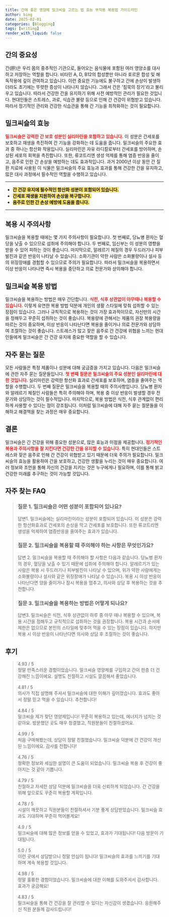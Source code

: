 ```yaml
---
title: 간에 좋은 영양제 밀크씨슬 고르는 법 효능 부작용 복용법 가이드라인
author: bing
date: 2025-02-01
categories: [Blogging]
tags: [writing]
render_with_liquid: false
---
```



<h2 id='간의 중요성'>간의 중요성</h2>

<p>간(肝)은 우리 몸의 중추적인 기관으로, 들어오는 음식물에 포함된 여러 영양소를 대사하고 저장하는 역할을 합니다. 비타민 A, D, B12의 합성뿐만 아니라 호르몬 합성 및 해독작용에 깊이 관여하고 있습니다. 이런 중요한 기능에도 불구하고 간에 손상이 발생하더라도 초기에는 뚜렷한 증상이 나타나지 않습니다. 그래서 간은 '침묵의 장기'라고 불리우고 있습니다. 따라서 건강한 간을 유지하기 위해 사전 예방적인 관리가 필요한 것입니다. 현대인들은 스트레스, 과로, 식습관 불량 등으로 인해 간 건강이 위협받고 있습니다. 따라서 정기적인 관리와 건강한 식습관을 통해 간 기능을 최적화하는 것이 필요합니다.</p>

<h2 id='밀크씨슬의 효능'>밀크씨슬의 효능</h2>

<p><b><span style="color: #ee2323;">밀크씨슬은 강력한 간 보호 성분인 실리마린을 포함하고 있습니다.</span></b> 이 성분은 간세포를 보호하고 재생을 촉진하여 간 기능을 강화하는 데 도움을 줍니다. 밀크씨슬의 주요한 효과 중 하나는 항산화 작용입니다. 실리마린은 자유 라디칼로부터 간세포를 방어하며, 손상된 세포의 회복을 촉진합니다. 또한, 류코트리엔 생성 억제를 통해 염증 반응을 줄이고, 음주로 인한 간 손상을 예방하는 데도 효과적입니다. 과거 2000년 이상 동안 간 질환 치료에 사용된 이 식물은 밀크씨슬의 주요 효능과 효과를 통해 건강한 간을 유지하고, 많은 대사 과정에서 필수적인 역할을 수행하고 있습니다.</p>

<hr />

<ul>
    <li><b><span style="background-color: #ffe066;">간 건강 유지에 필수적인 항산화 성분이 포함되어 있습니다.</span></b></li>
    <li><b><span style="background-color: #ffe066;">간세포 재생을 지원하여 손상을 복구합니다.</span></b></li>
    <li><b><span style="background-color: #ffe066;">음주로 인한 간 손상 예방에 도움을 줍니다.</span></b></li>
</ul>

<hr />

<h2 id='복용 시 주의사항'>복용 시 주의사항</h2>

<p>밀크씨슬을 복용할 때에는 몇 가지 주의사항이 필요합니다. 첫 번째로, 당뇨병 환자는 혈당을 낮출 수 있으므로 섭취에 주의해야 합니다. 두 번째로, 임신부는 이 성분의 영향을 받을 수 있어 피하는 것이 좋습니다. 마지막으로, 알레르기 체질의 경우 두드러기나 피부발진과 같은 반응이 나타날 수 있습니다. 소화기관이 약한 사람은 소화불량이나 설사 등의 위장장애를 경험할 수 있으므로 주의가 필요합니다. 따라서 밀크씨슬을 복용하면서 이상 반응이 나타나면 즉시 복용을 중단하고 의료 전문가와 상의해야 합니다.</p>

<h2 id='밀크씨슬 복용 방법'>밀크씨슬 복용 방법</h2>

<p>밀크씨슬을 복용하는 방법은 매우 간단합니다. <b><span style="color: #ee2323;">식전, 식후 상관없이 아무때나 복용할 수 있습니다.</span></b> 이렇게 유연한 복용 방법 덕분에 개인의 생활 스타일에 맞춰 섭취할 수 있는 장점이 있습니다. 그러나 규칙적으로 복용하는 것이 가장 효과적이므로, 자신만의 시간을 정해두고 꾸준히 섭취하는 것이 좋습니다. 복용량에 관해서는 제품의 권장 복용량을 따르는 것이 중요하며, 이상 반응이 나타난다면 복용을 줄이거나 의료 전문가와 상담하여 조절하는 것이 좋습니다. 스트레스가 많고 잦은 음주로 간 건강에 위협을 느끼는 현대인들에게 밀크씨슬은 간 건강 유지에 중요한 역할을 할 수 있습니다.</p>

<h2 id='자주 묻는 질문'>자주 묻는 질문</h2>

<p>모든 사람들은 특정 제품이나 성분에 대해 궁금증을 가지고 있습니다. 다음은 밀크씨슬에 관한 자주 묻는 질문들입니다. <b><span style="color: #ee2323;">첫 번째 질문은 밀크씨슬의 주요 성분인 실리마린에 대한 것입니다.</span></b> 실리마린은 강력한 항산화 효과로 간세포를 보호하며, 염증을 줄여주는 역할을 수행합니다. 두 번째 질문은 밀크씨슬을 복용할 때의 주의사항입니다. 당뇨병 환자와 알레르기 체질인 사람들은 특히 주의해야 하며, 복용 중 이상 반응이 발생할 경우 전문가와 상담하는 것이 필수적입니다. 마지막으로, 복용 방법은 식전, 식후 관계없이 편리하게 사용할 수 있다는 점이 강조됩니다. 이처럼 밀크씨슬에 대해 자주 묻는 질문들을 이해하고 해결책을 찾는 과정은 매우 중요합니다.</p>

<h2 id='결론'>결론</h2>

<p>밀크씨슬은 간 건강을 위해 중요한 성분으로, 많은 효능과 이점을 제공합니다. <b><span style="color: #ee2323;">정기적인 복용과 주의사항을 잘 지킨다면 건강한 간을 유지할 수 있습니다.</span></b> 특히 현대인들은 스트레스와 잦은 음주로 인해 간 건강이 위협받고 있기 때문에 더욱 주의가 필요합니다. 밀크씨슬의 효능을 활용하여 간을 보호하고, 건강한 생활을 누리는 것이 매우 중요합니다. 여러 정보와 조언을 통해 자신의 건강을 지키는 것은 누구에게나 필요하며, 이를 통해 밝고 건강한 미래를 추구하는 것이 가능할 것입니다.</p>


<h2 id='자주_찾는_FAQ'>자주 찾는 FAQ</h2>
<div itemscope="" itemtype="https://schema.org/FAQPage"> 
<blockquote> 
<div itemscope="" itemprop="mainEntity" itemtype="https://schema.org/Question"> 
<h3 itemprop="name">질문 1. 밀크씨슬은 어떤 성분이 포함되어 있나요?</h3> 
<div itemscope="" itemprop="acceptedAnswer" itemtype="https://schema.org/Answer"> 
<span itemprop="text"> 
<p>답변1. 밀크씨슬에는 실리마린이라는 성분이 포함되어 있습니다. 이 성분은 강력한 항산화효과로 간세포의 손상을 막고 간세포를 보호합니다. 또한 류코트리엔 생성을 억제하여 염증반응을 줄여주는 효과가 있습니다.</p> 
</span> 
</div> 
</div> 

<div itemscope="" itemprop="mainEntity" itemtype="https://schema.org/Question"> 
<h3 itemprop="name">질문 2. 밀크씨슬을 복용할 때 주의해야 하는 사항은 무엇인가요?</h3> 
<div itemscope="" itemprop="acceptedAnswer" itemtype="https://schema.org/Answer"> 
<span itemprop="text"> 
<p>답변 2. 밀크씨슬을 복용할 때 주의해야 할 사항은 다음과 같습니다. 당뇨병 환자의 경우, 혈당을 낮출 수 있기 때문에 섭취에 주의해야 합니다. 알레르기가 있는 사람은 복용 시 두드러기나 피부발진이 나타날 수 있으며, 위가 약한 사람에게는 소화불량이나 설사와 같은 위장장애가 나타날 수 있습니다. 복용 시 이상 반응이 나타난다면 양을 줄이거나 잠시 복용을 멈추고, 의사와 상담 후 복용하는 것을 추천합니다.</p> 
</span> 
</div> 
</div> 

<div itemscope="" itemprop="mainEntity" itemtype="https://schema.org/Question"> 
<h3 itemprop="name">질문 3. 밀크씨슬을 복용하는 방법은 어떻게 되나요?</h3> 
<div itemscope="" itemprop="acceptedAnswer" itemtype="https://schema.org/Answer"> 
<span itemprop="text"> 
<p>답변3. 밀크씨슬은 식전, 식후 상관없이 하루 중 아무 때나 복용할 수 있으며, 복용 시간을 정해두고 규칙적으로 섭취하는 것을 권장합니다. 복용 시간과 순서에 제한은 없으므로 본인의 스타일에 맞추어 먹을 수 있는 장점이 있습니다. 하지만 복용 시 이상 반응이 나타난다면 의사와 상담 후 조절하는 것이 좋습니다.</p> 
</span> 
</div> 
</div> 
</blockquote> 
</div>
<h2 id='후기'>후기</h2>
<div itemscope itemtype="https://schema.org/Product">
  <blockquote>
  <div itemprop="review" itemscope itemtype="https://schema.org/Review">
      <div itemprop="reviewRating" itemscope itemtype="https://schema.org/Rating"> <span itemprop="ratingValue">4.93</span> / <span itemprop="bestRating">5</span> </div>
      <span itemprop="reviewBody">정말 만족스러운 경험이었습니다. 밀크씨슬 영양제를 구입하고 간이 한층 더 건강해진 느낌이에요. 설명도 친절하고 시설도 깔끔해서 좋았습니다.</span>
  </div>
  <br>
  <div itemprop="review" itemscope itemtype="https://schema.org/Review">
      <div itemprop="reviewRating" itemscope itemtype="https://schema.org/Rating"> <span itemprop="ratingValue">4.81</span> / <span itemprop="bestRating">5</span> </div>
      <span itemprop="reviewBody">의사가 직접 설명해 주셔서 밀크씨슬에 대한 이해가 깊어졌습니다. 효과도 좋아서 정말 믿고 먹을 수 있습니다. 추천합니다!</span>
  </div>
  <br>
  <div itemprop="review" itemscope itemtype="https://schema.org/Review">
      <div itemprop="reviewRating" itemscope itemtype="https://schema.org/Rating"> <span itemprop="ratingValue">4.84</span> / <span itemprop="bestRating">5</span> </div>
      <span itemprop="reviewBody">밀크씨슬 제가 찾던 영양제입니다! 꾸준히 복용하고 있는데, 에너지가 넘치는 것 같아요. 방문했던 곳도 매우 청결했고, 직원분들이 친절하셨어요.</span>
  </div>
  <br>
  <div itemprop="review" itemscope itemtype="https://schema.org/Review">
      <div itemprop="reviewRating" itemscope itemtype="https://schema.org/Rating"> <span itemprop="ratingValue">4.99</span> / <span itemprop="bestRating">5</span> </div>
      <span itemprop="reviewBody">처음 구매해봤는데, 상담이 정말 친절했습니다. 밀크씨슬 덕분에 간 건강이 개선된 느낌이에요. 감사를 전합니다!</span>
  </div>
  <br>
  <div itemprop="review" itemscope itemtype="https://schema.org/Review">
      <div itemprop="reviewRating" itemscope itemtype="https://schema.org/Rating"> <span itemprop="ratingValue">4.76</span> / <span itemprop="bestRating">5</span> </div>
      <span itemprop="reviewBody">정확한 정보와 세심한 설명이 큰 도움이 되었습니다. 밀크씨슬 복용 후 건강이 좋아지는 것 같아 기쁩니다.</span>
  </div>
  <br>
  <div itemprop="review" itemscope itemtype="https://schema.org/Review">
      <div itemprop="reviewRating" itemscope itemtype="https://schema.org/Rating"> <span itemprop="ratingValue">4.79</span> / <span itemprop="bestRating">5</span> </div>
      <span itemprop="reviewBody">친절하고 자세한 상담 덕분에 밀크씨슬을 더욱 신뢰하게 되었습니다. 간 건강을 위해 앞으로도 꾸준히 복용할 계획입니다.</span>
  </div>
  <br>
  <div itemprop="review" itemscope itemtype="https://schema.org/Review">
      <div itemprop="reviewRating" itemscope itemtype="https://schema.org/Rating"> <span itemprop="ratingValue">4.78</span> / <span itemprop="bestRating">5</span> </div>
      <span itemprop="reviewBody">시설이 깨끗하고 직원분들이 친절하셔서 기분 좋게 상담받았습니다. 밀크씨슬 효과도 기대하며 꾸준히 먹어볼게요!</span>
  </div>
  <br>
  <div itemprop="review" itemscope itemtype="https://schema.org/Review">
      <div itemprop="reviewRating" itemscope itemtype="https://schema.org/Rating"> <span itemprop="ratingValue">4.9</span> / <span itemprop="bestRating">5</span> </div>
      <span itemprop="reviewBody">밀크씨슬에 대해 많은 정보를 얻을 수 있었고, 효과가 기대됩니다! 다음 방문이 기대됩니다.</span>
  </div>
  <br>
  <div itemprop="review" itemscope itemtype="https://schema.org/Review">
      <div itemprop="reviewRating" itemscope itemtype="https://schema.org/Rating"> <span itemprop="ratingValue">5.0</span> / <span itemprop="bestRating">5</span> </div>
      <span itemprop="reviewBody">이런 곳에서 상담받으니 정말 안심이 됩니다! 밀크씨슬의 효과를 느끼기를 기대하며 계속 복용할 것입니다.</span>
  </div>
  <br>
  <div itemprop="review" itemscope itemtype="https://schema.org/Review">
      <div itemprop="reviewRating" itemscope itemtype="https://schema.org/Rating"> <span itemprop="ratingValue">4.98</span> / <span itemprop="bestRating">5</span> </div>
      <span itemprop="reviewBody">정말 훌륭한 경험이었습니다. 밀크씨슬에 대한 이해를 도와주셔서 감사합니다. 효과가 궁금해요!</span>
  </div>
  <br>
  <div itemprop="review" itemscope itemtype="https://schema.org/Review">
      <div itemprop="reviewRating" itemscope itemtype="https://schema.org/Rating"> <span itemprop="ratingValue">4.83</span> / <span itemprop="bestRating">5</span> </div>
      <span itemprop="reviewBody">밀크씨슬을 통해 간 건강을 잘 관리할 수 있다는 자신감이 생겼습니다. 응원해주신 직원 분들께 감사드립니다!</span>
  </div>
  </blockquote>
</div>
